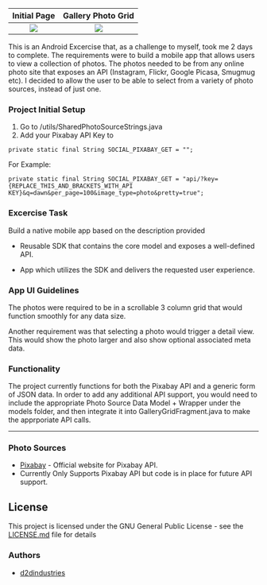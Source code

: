 Initial Page                      |  Gallery Photo Grid
:--------------------------------:|:--------------------------------:
![](https://www.dropbox.com/s/e8o6hqi56875gai/Screenshot_2017-01-23-10-25-26.png?raw=1)  |  ![](https://www.dropbox.com/s/t8gl64d454odl6g/Screenshot_2017-01-23-10-25-52.png?raw=1)


This is an Android Excercise that, as a challenge to myself, took me 2 days to complete. The requirements were to build a mobile app that allows users to view a collection of photos. The photos needed to be from any online photo site that exposes an API (Instagram, Flickr, Google Picasa, Smugmug etc). I decided to allow the user to be able to select from a variety of photo sources, instead of just one.

### Project Initial Setup

1. Go to /utils/SharedPhotoSourceStrings.java
2. Add your Pixabay API Key to
 ```
 private static final String SOCIAL_PIXABAY_GET = "";
 ```
 
 For Example:
 ```
 private static final String SOCIAL_PIXABAY_GET = "api/?key={REPLACE_THIS_AND_BRACKETS_WITH_API KEY}&q=dawn&per_page=100&image_type=photo&pretty=true";
 ```

### Excercise Task

Build a native mobile app based on the description provided

- Reusable SDK that contains the core model and exposes a well-defined API.

- App which utilizes the SDK and delivers the requested user experience.

### App UI Guidelines

The photos were required to be in a scrollable 3 column grid that would function smoothly for any data size.

Another requirement was that selecting a photo would trigger a detail view. This would show the photo larger and also show optional associated meta data.

### Functionality

The project currently functions for both the Pixabay API and a generic form of JSON data. In order to add any additional API support, you would need to include the appropriate Photo Source Data Model + Wrapper under the models folder, and then integrate it into GalleryGridFragment.java to make the apprporiate API calls.

***

### Photo Sources

- [Pixabay](https://pixabay.com/) - Official website for Pixabay API.
- Currently Only Supports Pixabay API but code is in place for future API support.

## License

This project is licensed under the GNU General Public License - see the [LICENSE.md](LICENSE.md) file for details

### Authors

- [d2dindustries](https://d2dindustries.rocks/)
